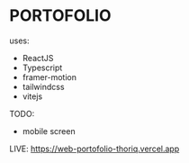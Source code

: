 # PORTOFOLIO

uses:
- ReactJS
- Typescript
- framer-motion
- tailwindcss
- vitejs

TODO:
- mobile screen

LIVE: https://web-portofolio-thoriq.vercel.app
